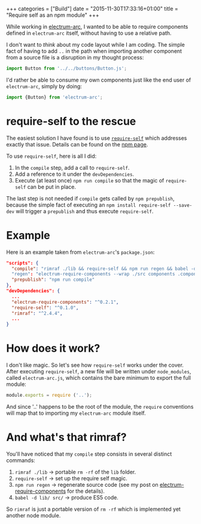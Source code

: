 +++
categories = ["Build"]
date = "2015-11-30T17:33:16+01:00"
title = "Require self as an npm module"
+++

While working in [electrum-arc](https://github.com/epsitec-sa/electrum-arc/),
I wanted to be able to require components defined in `electrum-arc` itself,
without having to use a relative path.

I don't want to _think_ about my code layout while I am coding. The
simple fact of having to add `..` in the path when importing another
component from a source file is a disruption in my thought process:

```javascript
import Button from '../../buttons/Button.js';
``` 

I'd rather be able to consume my own components just like the end
user of `electrum-arc`, simply by doing:

```javascript
import {Button} from 'electrum-arc';
```

# require-self to the rescue

The easiest solution I have found is to use [`require-self`](https://www.npmjs.com/package/require-self)
which addresses exactly that issue. Details can be found on the
[npm page](https://github.com/epsitec-sa/electrum-arc/).

To use `require-self`, here is all I did:

1. In the `compile` step, add a call to `require-self`.
2. Add a reference to it under the `devDependencies`.
3. Execute (at least once) `npm run compile` so that the magic
   of `require-self` can be put in place.

The last step is not needed if `compile` gets called by `npm prepublish`,
because the simple fact of executing an `npm install require-self --save-dev`
will trigger a `prepublish` and thus execute `require-self`. 
   
# Example

Here is an example taken from `electrum-arc`'s `package.json`:

```json
"scripts": {
  "compile": "rimraf ./lib && require-self && npm run regen && babel -d lib src"
  "regen": "electrum-require-components --wrap ./src components .component.js all-components.js",
  "prepublish": "npm run compile"
},
"devDependencies": {
  ...
  "electrum-require-components": "^0.2.1",
  "require-self": "^0.1.0",
  "rimraf": "^2.4.4",
  ...
}
```

# How does it work?

I don't like magic. So let's see how `require-self` works under the
cover. After executing `require-self`, a new file will be written
under `node_modules`, called `electrum-arc.js`, which contains the
bare minimum to export the full module:

```javascript
module.exports = require ('..');
```

And since '..' happens to be the root of the module, the `require`
conventions will map that to importing my `electrum-arc` module
itself.

# And what's that rimraf?

You'll have noticed that my `compile` step consists in several
distinct commands:

1. `rimraf ./lib` &rarr; portable `rm -rf` of the `lib` folder.
2. `require-self` &rarr; set up the require self magic.
3. `npm run regen` &rarr; regenerate source code (see my post on
[electrum-require-components](building-electrum-require-components-tool.html)
for the details).
4. `babel -d lib/ src/` &rarr; produce ES5 code.

So `rimraf` is just a portable version of `rm -rf` which is
implemented yet another node module. 
